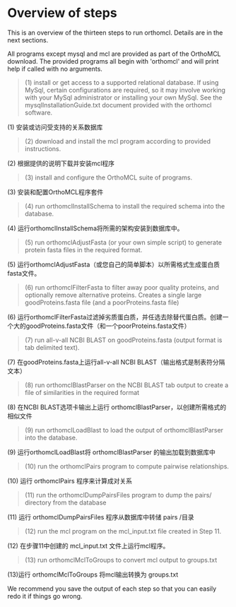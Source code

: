 # Overview of steps

This is an overview of the thirteen steps to run orthomcl.  Details are in the next sections. 

All programs except mysql and mcl are provided as part of the OrthoMCL download.  The provided programs all begin with 'orthomcl' and will print help if called with no arguments.

>(1) install or get access to a supported relational database.  If using MySql, certain configurations are required, so it may involve working with your MySql administrator or installing your own MySql.  See the mysqlInstallationGuide.txt document provided with the orthomcl software.    

(1) 安装或访问受支持的关系数据库


>(2) download and install the mcl program according to provided instructions.   

(2) 根据提供的说明下载并安装mcl程序


>(3) install and configure the OrthoMCL suite of programs.   

(3) 安装和配置OrthoMCL程序套件


>(4) run orthomclInstallSchema to install the required schema into the database.   

(4) 运行orthomclInstallSchema将所需的架构安装到数据库中。


>(5) run orthomclAdjustFasta (or your own simple script) to generate protein fasta files in the required format.   

(5) 运行orthomclAdjustFasta（或您自己的简单脚本）以所需格式生成蛋白质fasta文件。

>(6) run orthomclFilterFasta to filter away poor quality proteins, and optionally remove alternative proteins. Creates a single large goodProteins.fasta file (and a poorProteins.fasta file)   

(6) 运行orthomclFilterFasta过滤掉劣质蛋白质，并任选去除替代蛋白质。创建一个大的goodProteins.fasta文件（和一个poorProteins.fasta文件）

>(7) run all-v-all NCBI BLAST on goodProteins.fasta (output format is tab delimited text).   

(7) 在goodProteins.fasta上运行all-v-all NCBI BLAST（输出格式是制表符分隔文本）

>(8) run orthomclBlastParser on the NCBI BLAST tab output to create a file of similarities in the required format   

(8) 在NCBI BLAST选项卡输出上运行 orthomclBlastParser，以创建所需格式的相似文件

>(9) run orthomclLoadBlast to load the output of orthomclBlastParser into the database.   

(9) 运行orthomclLoadBlast将 orthomclBlastParser 的输出加载到数据库中

>(10) run the orthomclPairs program to compute pairwise relationships.   

(10) 运行 orthomclPairs 程序来计算成对关系

>(11) run the orthomclDumpPairsFiles program to dump the pairs/ directory from the database   

(11) 运行 orthomclDumpPairsFiles 程序从数据库中转储 pairs /目录

>(12) run the mcl program on the mcl_input.txt file created in Step 11.   

(12) 在步骤11中创建的 mcl_input.txt 文件上运行mcl程序。

>(13) run orthomclMclToGroups to convert mcl output to groups.txt   

(13)运行 orthomclMclToGroups 将mcl输出转换为 groups.txt

We recommend you save the output of each step so that you can easily redo it if things go wrong.